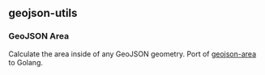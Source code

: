 ## geojson-utils

### GeoJSON Area

Calculate the area inside of any GeoJSON geometry.
Port of [geojson-area](https://github.com/mapbox/geojson-area) to Golang.